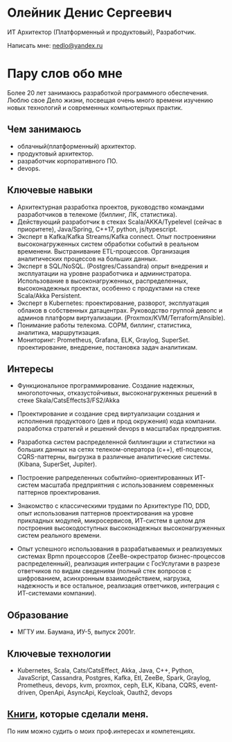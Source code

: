 # Олейник Денис Сергеевич 

ИТ Архитектор (Платформенный и продуктовый), Разработчик.

Написать мне: nedlo@yandex.ru

# Пару слов обо мне

Более 20 лет занимаюсь разработкой программного обеспечения. Люблю свое Дело жизни, посвещая очень много времени изучению новых технологий и современных компьютерных практик.

## Чем занимаюсь

- облачный(платформенный) архитектор.
- продуктовый архитектор.
- разработчик корпоративного ПО.
- devops.

##  Ключевые навыки

- Архитектурная разработка проектов, руководство командами разработчиков в телекоме (биллинг, ЛК, статистика).
- Действующий разработчик в стеках Scala/AKKA/Typelevel (сейчас в приоритете), Java/Spring,  C++17, python, js/typescript.
- Эксперт в Kafka/Kafka Streams/Kafka connect. Опыт построенияни высоконагруженных систем обработки событий в реальном временени. Выстранивание ETL-процессов. Организация аналитических процессов на больших данных.
- Эксперт в SQL/NoSQL. (Postgres/Cassandra) опрыт внедрения и эксплуатации на уровне  разработчика и администратора. Использование в высоконагруженных, распределенных, высоконадежных проектах, особенно с продуктами на стеке Scala/Akka Persistent.
- Эксперт в Kubernetes: проектирование, разворот, эксплуатация облаков в собственных датацентрах. Руководство группой девопс и админов платформ виртуализации. (Proxmox/KVM/Terraform/Ansible). 
- Понимание работы телекома. СОРМ, биллинг, статистика, аналитика, маршрутизация.
- Мониторинг: Prometheus, Grafana, ELK, Graylog, SuperSet. проектирование, внедрение, постановка задач аналитикам.

## Интересы

- Функциональное программирование. Создание надежных, многопоточных, отказустойчивых, высоконагруженных решений в стеке Skala/СatsEffects3/FS2/Akka

- Проектирование и создание сред виртуализации создания и исполнения продуктового (дев и прод окружения) кода компании. разработка стратегий и решений devops в масштабах предприятия. 

- Разработка систем распределенной биллингации и статистики на больших данных на сетях телеком-оператора (c++),  etl-поцессы, CQRS-паттерны, выгрузка в различные аналитические системы.
(Kibana, SuperSet, Jupiter).  

- Построение рапределенных событийно-ориентированных ИТ-систем масштаба предприятния с использованием современных паттернов проектирования.

- Знакомство с классическими трудами по Архитектуре ПО, DDD, опыт использования паттернов проектирования на уровне прикладных модулей, микросервисов, ИТ-систем в целом для построения высокодоступных высоконадежных высоконагруженных систем реального времени.

- Опыт успешного использования в разрабатываемых и реализуемых системах Bpmn процессоров (ZeeBe-окрестратор бизнес-процессов распределенный), реализация интеграции с ГосУслугами в разрезе ответчиков по видам сведениям (полный стек вопросов с шифрованием, асинхронным взаимодействием, нагрузка, надежность и все остальное, реализация ответчиков, интеграция с ИТ-системами компании).

## Образование

- МГТУ им. Баумана, ИУ-5, выпуск 2001г.

## Ключевые технологии

- Kubernetes, Scala, Cats/CatsEffect, Akka, Java, C++, Python, JavaScript, Cassandra, Postgres, Kafka, Etl, ZeeBe, Spark, Graylog, Prometheus, devops, kvm, proxmox, ceph, ELK, Kibana, CQRS, event-driven, OpenApi, AsyncApi, Keycloak, Oauth2, devops

## [Книги](Books.md), которые сделали меня.

По ним можно судить о моих проф.интересах и компетенциях.
